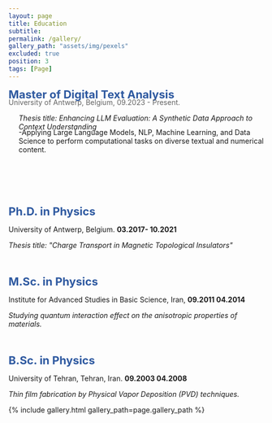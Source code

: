 ```yaml
---
layout: page
title: Education
subtitle: 
permalink: /gallery/
gallery_path: "assets/img/pexels"
excluded: true
position: 3
tags: [Page]
---
```

<span style="font-size:22px; color: rgba(46, 89, 160,1);font-weight: bold; margin-bottom: 0px;">Master of Digital Text Analysis</span>
<p style="color: rgba(100, 100, 100,1);ray; margin-top: -20px;margin-left:0px;">
  University of Antwerp, Belgium, 09.2023 - Present.
</p>
<p style="margin-top: 0px; margin-left: 20px;">
  <em>Thesis title: Enhancing LLM Evaluation: A Synthetic Data Approach to Context Understanding</em>
</p>
<p style="margin-top: 0px; margin-top: -20px; margin-left: 20px;">
  -Applying Large Language Models, NLP, Machine Learning, and Data Science to perform computational tasks on diverse textual and numerical content.
</p>

<p style="margin-bottom: 100px;"></p>

<p>
<span style="font-size:22px; color: rgba(46, 89, 160,1);font-weight: bold; margin-bottom: 0px;">Ph.D. in Physics</span>
</p>

<p>
  University of Antwerp, Belgium. <strong>03.2017- 10.2021</strong>
</p
  
<p>
  <em>Thesis title: "Charge Transport in Magnetic Topological Insulators"</em>
</p>

<!-- Extra space -->
<p style="margin-bottom: 50px;"></p>

<p>

<span style="font-size:22px; color: rgba(46, 89, 160,1);font-weight: bold; margin-bottom: 0px;">M.Sc. in Physics</span>
</p>
<p>
  Institute for Advanced Studies in Basic Science, Iran, <strong>09.2011 04.2014</strong>
</p>
<p>
  <em>Studying quantum interaction effect on the anisotropic properties of materials.</em>
</p>

<!-- Extra space -->
<p style="margin-bottom: 50px;"></p>

<p>
<span style="font-size:22px; color: rgba(46, 89, 160,1);font-weight: bold; margin-bottom: 0px;">B.Sc. in Physics</span>
</p>
<p>
  University of Tehran, Tehran, Iran. <strong>09.2003 04.2008</strong>
</p>
<p>
  <em>Thin film fabrication by Physical Vapor Deposition (PVD) techniques.</em>
</p>


{% include gallery.html gallery_path=page.gallery_path %}
